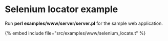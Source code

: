 # Selenium locator example


Run **perl examples/www/server/server.pl** for the sample web application.

{% embed include file="src/examples/www/selenium_locate.t" %}


